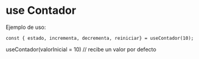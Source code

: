 # use Contador

Ejemplo de uso:

```
const { estado, incrementa, decrementa, reiniciar} = useContador(10);
```

useContador(valorInicial = 10) // recibe un valor por defecto
